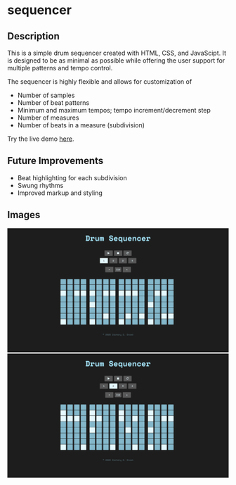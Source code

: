 # sequencer

## Description
This is a simple drum sequencer created with HTML, CSS, and JavaScipt. It is designed to be as minimal as possible while offering the user support for multiple patterns and tempo control.

The sequencer is highly flexible and allows for customization of 
* Number of samples
* Number of beat patterns
* Minimum and maximum tempos; tempo increment/decrement step
* Number of measures
* Number of beats in a measure (subdivision)

Try the live demo [here](zachsnoek.github.io/drum-sequencer).

## Future Improvements
* Beat highlighting for each subdivision
* Swung rhythms
* Improved markup and styling

## Images
![](img/sequencer-pttn-1.png)
![](img/sequencer-pttn-2.png)